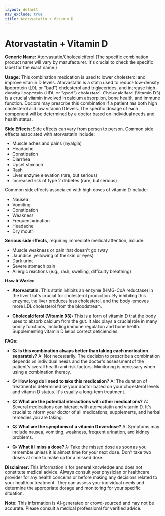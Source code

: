 ```yaml
---
layout: default
nav_exclude: true
title: Atorvastatin + Vitamin D
---
```


# Atorvastatin + Vitamin D

**Generic Name:** Atorvastatin/Cholecalciferol (The specific combination product name will vary by manufacturer.  It's crucial to check the specific label for the exact name.)

**Usage:** This combination medication is used to lower cholesterol and improve vitamin D levels.  Atorvastatin is a statin used to reduce low-density lipoprotein (LDL or "bad") cholesterol and triglycerides, and increase high-density lipoprotein (HDL or "good") cholesterol.  Cholecalciferol (Vitamin D3) is a crucial vitamin involved in calcium absorption, bone health, and immune function.  Doctors may prescribe this combination if a patient has both high cholesterol and low vitamin D levels.  The specific dosage of each component will be determined by a doctor based on individual needs and health status.

**Side Effects:**  Side effects can vary from person to person.  Common side effects associated with atorvastatin include:

* Muscle aches and pains (myalgia)
* Headache
* Constipation
* Diarrhea
* Upset stomach
* Rash
* Liver enzyme elevation (rare, but serious)
* Increased risk of type 2 diabetes (rare, but serious)

Common side effects associated with high doses of vitamin D include:

* Nausea
* Vomiting
* Constipation
* Weakness
* Frequent urination
* Headache
* Dry mouth


**Serious side effects**, requiring immediate medical attention, include:

* Muscle weakness or pain that doesn't go away
* Jaundice (yellowing of the skin or eyes)
* Dark urine
* Severe stomach pain
* Allergic reactions (e.g., rash, swelling, difficulty breathing)


**How it Works:**

* **Atorvastatin:**  This statin inhibits an enzyme (HMG-CoA reductase) in the liver that's crucial for cholesterol production. By inhibiting this enzyme, the liver produces less cholesterol, and the body removes more LDL cholesterol from the bloodstream.

* **Cholecalciferol (Vitamin D3):**  This is a form of vitamin D that the body uses to absorb calcium from the gut. It also plays a crucial role in many bodily functions, including immune regulation and bone health.  Supplementing vitamin D helps correct deficiencies.


**FAQs:**

* **Q: Is this combination always better than taking each medication separately?** A: Not necessarily.  The decision to prescribe a combination depends on individual needs and the doctor's assessment of the patient's overall health and risk factors.  Monitoring is necessary when using a combination therapy.

* **Q: How long do I need to take this medication?** A:  The duration of treatment is determined by your doctor based on your cholesterol levels and vitamin D status. It's usually a long-term treatment.

* **Q: What are the potential interactions with other medications?** A:  Several medications can interact with atorvastatin and vitamin D.  It's crucial to inform your doctor of all medications, supplements, and herbal remedies you are taking.

* **Q: What are the symptoms of a vitamin D overdose?** A:  Symptoms may include nausea, vomiting, weakness, frequent urination, and kidney problems.

* **Q:  What if I miss a dose?** A: Take the missed dose as soon as you remember unless it is almost time for your next dose.  Don't take two doses at once to make up for a missed dose.


**Disclaimer:** This information is for general knowledge and does not constitute medical advice.  Always consult your physician or healthcare provider for any health concerns or before making any decisions related to your health or treatment.  They can assess your individual needs and determine the appropriate dosage and monitoring for your specific situation.


**Note:** This information is AI-generated or crowd-sourced and may not be accurate. Please consult a medical professional for verified advice.